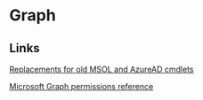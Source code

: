 # Graph

## Links

[Replacements for old MSOL and AzureAD cmdlets](https://learn.microsoft.com/en-us/powershell/microsoftgraph/azuread-msoline-cmdlet-map?view=graph-powershell-1.0)

[Microsoft Graph permissions reference](https://learn.microsoft.com/en-us/graph/permissions-reference)
